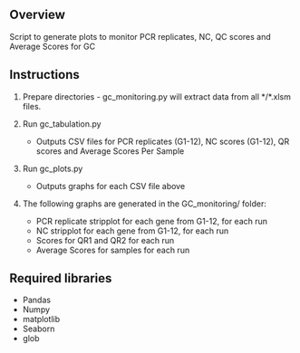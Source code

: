 ## Overview

Script to generate plots to monitor PCR replicates, NC, QC scores and Average Scores for GC

## Instructions 
1. Prepare directories - gc_monitoring.py will extract data from all \*/\*.xlsm files.

2. Run gc_tabulation.py 
	- Outputs CSV files for PCR replicates (G1-12), NC scores (G1-12), QR scores and Average Scores Per Sample
	
3. Run gc_plots.py
	- Outputs graphs for each CSV file above

3. The following graphs are generated in the GC_monitoring/ folder:
    - PCR replicate stripplot for each gene from G1-12, for each run
    - NC stripplot for each gene from G1-12, for each run
    - Scores for QR1 and QR2 for each run
    - Average Scores for samples for each run

## Required libraries
  - Pandas
  - Numpy
  - matplotlib
  - Seaborn
  - glob
  
